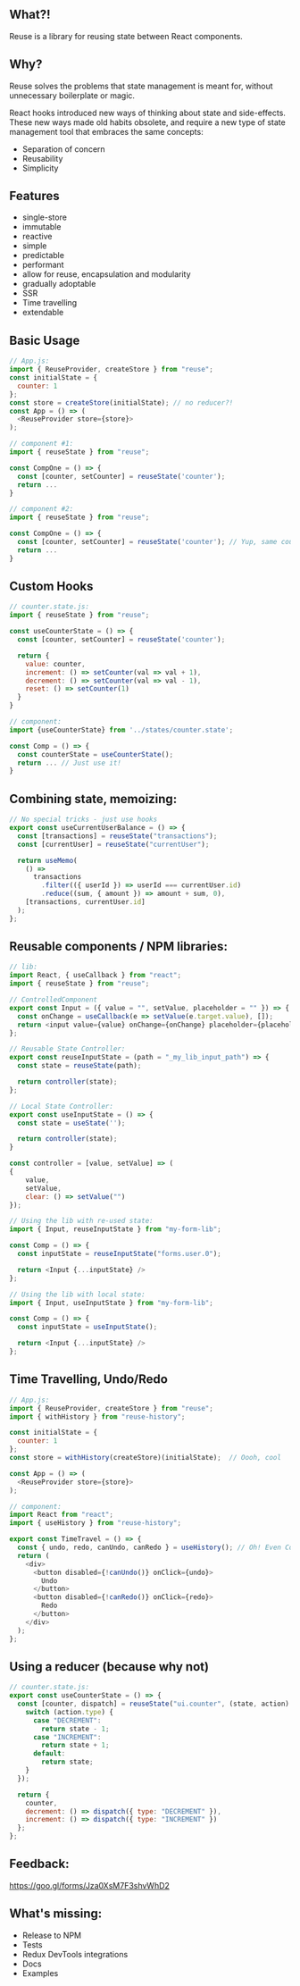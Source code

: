 ## What?!

Reuse is a library for reusing state between React components.

## Why?

Reuse solves the problems that state management is meant for, without unnecessary boilerplate or magic.

React hooks introduced new ways of thinking about state and side-effects.
These new ways made old habits obsolete, and require a new type of state management tool that embraces the same concepts:

- Separation of concern
- Reusability
- Simplicity

## Features

- single-store
- immutable
- reactive
- simple
- predictable
- performant
- allow for reuse, encapsulation and modularity
- gradually adoptable
- SSR
- Time travelling
- extendable

## Basic Usage

```javascript
// App.js:
import { ReuseProvider, createStore } from "reuse";
const initialState = {
  counter: 1
};
const store = createStore(initialState); // no reducer?!
const App = () => (
  <ReuseProvider store={store}>
);

// component #1:
import { reuseState } from "reuse";

const CompOne = () => {
  const [counter, setCounter] = reuseState('counter');
  return ...
}

// component #2:
import { reuseState } from "reuse";

const CompOne = () => {
  const [counter, setCounter] = reuseState('counter'); // Yup, same counter as above
  return ...
}
```

## Custom Hooks

```javascript
// counter.state.js:
import { reuseState } from "reuse";

const useCounterState = () => {
  const [counter, setCounter] = reuseState('counter');

  return {
    value: counter,
    increment: () => setCounter(val => val + 1),
    decrement: () => setCounter(val => val - 1),
    reset: () => setCounter(1)
  }
}

// component:
import {useCounterState} from '../states/counter.state';

const Comp = () => {
  const counterState = useCounterState();
  return ... // Just use it!
}
```

## Combining state, memoizing:

```javascript
// No special tricks - just use hooks
export const useCurrentUserBalance = () => {
  const [transactions] = reuseState("transactions");
  const [currentUser] = reuseState("currentUser");

  return useMemo(
    () =>
      transactions
        .filter(({ userId }) => userId === currentUser.id)
        .reduce((sum, { amount }) => amount + sum, 0),
    [transactions, currentUser.id]
  );
};
```

## Reusable components / NPM libraries:

```javascript
// lib:
import React, { useCallback } from "react";
import { reuseState } from "reuse";

// ControlledComponent
export const Input = ({ value = "", setValue, placeholder = "" }) => {
  const onChange = useCallback(e => setValue(e.target.value), []);
  return <input value={value} onChange={onChange} placeholder={placeholder} />;
};

// Reusable State Controller:
export const reuseInputState = (path = "_my_lib_input_path") => {
  const state = reuseState(path);

  return controller(state);
};

// Local State Controller:
export const useInputState = () => {
  const state = useState('');

  return controller(state);
}

const controller = [value, setValue] => (
{
    value,
    setValue,
    clear: () => setValue("")
});

// Using the lib with re-used state:
import { Input, reuseInputState } from "my-form-lib";

const Comp = () => {
  const inputState = reuseInputState("forms.user.0");

  return <Input {...inputState} />
};

// Using the lib with local state:
import { Input, useInputState } from "my-form-lib";

const Comp = () => {
  const inputState = useInputState();

  return <Input {...inputState} />
};

```

## Time Travelling, Undo/Redo

```javascript
// App.js:
import { ReuseProvider, createStore } from "reuse";
import { withHistory } from "reuse-history";

const initialState = {
  counter: 1
};
const store = withHistory(createStore)(initialState);  // Oooh, cool

const App = () => (
  <ReuseProvider store={store}>
);

// component:
import React from "react";
import { useHistory } from "reuse-history";

export const TimeTravel = () => {
  const { undo, redo, canUndo, canRedo } = useHistory(); // Oh! Even Cooler!!
  return (
    <div>
      <button disabled={!canUndo()} onClick={undo}>
        Undo
      </button>
      <button disabled={!canRedo()} onClick={redo}>
        Redo
      </button>
    </div>
  );
};
```

## Using a reducer (because why not)

```javascript
// counter.state.js:
export const useCounterState = () => {
  const [counter, dispatch] = reuseState("ui.counter", (state, action) => {
    switch (action.type) {
      case "DECREMENT":
        return state - 1;
      case "INCREMENT":
        return state + 1;
      default:
        return state;
    }
  });

  return {
    counter,
    decrement: () => dispatch({ type: "DECREMENT" }),
    increment: () => dispatch({ type: "INCREMENT" })
  };
};
```

## Feedback:

https://goo.gl/forms/Jza0XsM7F3shvWhD2

## What's missing:

- Release to NPM
- Tests
- Redux DevTools integrations
- Docs
- Examples
